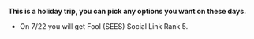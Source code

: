 **This is a holiday trip, you can pick any options you want on these days.**

- On 7/22 you will get Fool (SEES) Social Link Rank 5.

